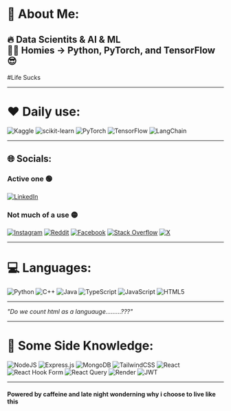 # 💫 About Me:

  🔥 Data Scientits & AI & ML<br>
  🤙🏻 Homies -> Python, PyTorch, and TensorFlow😎<br>
-----------------

#Life Sucks

---

# ❤️ Daily use:
![Kaggle](https://img.shields.io/badge/Kaggle-20BEFF?style=for-the-badge&logo=kaggle&logoColor=white)
![scikit-learn](https://img.shields.io/badge/Scikit--learn-F7931E?style=for-the-badge&logo=scikit-learn&logoColor=white)
![PyTorch](https://img.shields.io/badge/PyTorch-EE4C2C?style=for-the-badge&logo=pytorch&logoColor=white)
![TensorFlow](https://img.shields.io/badge/TensorFlow-FF6F00?style=for-the-badge&logo=tensorflow&logoColor=white)
![LangChain](https://img.shields.io/badge/LangChain-000000?style=for-the-badge&logo=langchain&logoColor=white)

---

## 🌐 Socials:

### Active one 🟢
[![LinkedIn](https://img.shields.io/badge/LinkedIn-%230077B5.svg?logo=linkedin&logoColor=white)](https://linkedin.com/in/hafiz-muhammad-noor)

### Not much of a use 🟡
[![Instagram](https://img.shields.io/badge/Instagram-%23E4405F.svg?logo=Instagram&logoColor=white)](https://instagram.com/just_a_tech__guy)
[![Reddit](https://img.shields.io/badge/Reddit-%23FF4500.svg?logo=Reddit&logoColor=white)](https://reddit.com/user/Remarkable-Bug-00)
[![Facebook](https://img.shields.io/badge/Facebook-%231877F2.svg?logo=Facebook&logoColor=white)](https://www.facebook.com/profile.php?id=61554570064315)
[![Stack Overflow](https://img.shields.io/badge/-Stackoverflow-FE7A16?logo=stack-overflow&logoColor=white)](https://stackoverflow.com/users/27173275)
[![X](https://img.shields.io/badge/X-black.svg?logo=X&logoColor=white)](https://x.com/@A_TechPerson)

---

# 💻 Languages:
![Python](https://img.shields.io/badge/python-3670A0?style=flat&logo=python&logoColor=ffdd54)
![C++](https://img.shields.io/badge/c++-%2300599C.svg?style=flat&logo=c%2B%2B&logoColor=white)
![Java](https://img.shields.io/badge/java-%23ED8B00.svg?style=flat&logo=openjdk&logoColor=white)
![TypeScript](https://img.shields.io/badge/typescript-%23007ACC.svg?style=flat&logo=typescript&logoColor=white)
![JavaScript](https://img.shields.io/badge/javascript-%23323330.svg?style=flat&logo=javascript&logoColor=%23F7DF1E)
![HTML5](https://img.shields.io/badge/html5-%23E34F26.svg?style=flat&logo=html5&logoColor=white)

---

*"Do we count html as a languauge.........???"*

---

# 🧩 Some Side Knowledge:
![NodeJS](https://img.shields.io/badge/node.js-6DA55F?style=flat&logo=node.js&logoColor=white)
![Express.js](https://img.shields.io/badge/express.js-%23404d59.svg?style=flat&logo=express&logoColor=%2361DAFB)
![MongoDB](https://img.shields.io/badge/MongoDB-%234ea94b.svg?style=flat&logo=mongodb&logoColor=white)
![TailwindCSS](https://img.shields.io/badge/tailwindcss-%2338B2AC.svg?style=flat&logo=tailwind-css&logoColor=white)
![React](https://img.shields.io/badge/react-%2320232a.svg?style=flat&logo=react&logoColor=%2361DAFB)
![React Hook Form](https://img.shields.io/badge/React%20Hook%20Form-%23EC5990.svg?style=flat&logo=reacthookform&logoColor=white)
![React Query](https://img.shields.io/badge/-React%20Query-FF4154?style=flat&logo=react%20query&logoColor=white)
![Render](https://img.shields.io/badge/Render-%46E3B7.svg?style=flat&logo=render&logoColor=white)
![JWT](https://img.shields.io/badge/JWT-black?style=flat&logo=JSON%20web%20tokens)

---

#### Powered by caffeine and late night wonderning why i choose to live like this
